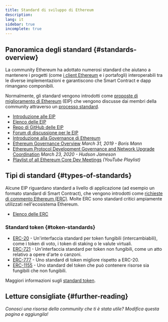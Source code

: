 ```yaml
---
title: Standard di sviluppo di Ethereum
description:
lang: it
sidebar: true
incomplete: true
---
```


## Panoramica degli standard {#standards-overview}

La community Ethereum ha adottato numerosi standard che aiutano a mantenere i progetti (come [ i client Ethereum](/developers/docs/nodes-and-clients/) e i portafogli) interoperabili tra le diverse implementazioni e garantiscono che Smart Contract e dapp rimangano componibili.

Normalmente, gli standard vengono introdotti come [proposte di miglioramento di Ethereum](/eips/) (EIP) che vengono discusse dai membri della community attraverso un [processo standard](https://eips.ethereum.org/EIPS/eip-1).

- [Introduzione alle EIP](/eips/)
- [Elenco delle EIP](https://eips.ethereum.org/)
- [Repo di GitHub delle EIP](https://github.com/ethereum/EIPs)
- [Forum di discussione per le EIP](https://ethereum-magicians.org/c/eips)
- [Introduzione alla Governance di Ethereum](/governance/)
- [Ethereum Governance Overview](https://web.archive.org/web/20201107234050/https://blog.bmannconsulting.com/ethereum-governance/) _March 31, 2019 - Boris Mann_
- [Ethereum Protocol Development Governance and Network Upgrade Coordination](https://hudsonjameson.com/2020-03-23-ethereum-protocol-development-governance-and-network-upgrade-coordination/) _March 23, 2020 - Hudson Jameson_
- [Playlist of all Ethereum Core Dev Meetings](https://www.youtube.com/playlist?list=PLaM7G4Llrb7zfMXCZVEXEABT8OSnd4-7w) _(YouTube Playlist)_

## Tipi di standard {#types-of-standards}

Alcune EIP riguardano standard a livello di applicazione (ad esempio un formato standard di Smart Contract), che vengono introdotti come [richieste di commento Ethereum (ERC)](https://eips.ethereum.org/erc). Molte ERC sono standard critici ampiamente utilizzati nell'ecosistema Ethereum.

- [Elenco delle ERC](https://eips.ethereum.org/erc)

### Standard token {#token-standards}

- [ERC-20](/developers/docs/standards/tokens/erc-20/) - Un'interfaccia standard per token fungibili (intercambiabili), come i token di voto, i token di staking o le valute virtuali.
- [ERC-721](/developers/docs/standards/tokens/erc-721/) - Un'interfaccia standard per token non fungibili, come un atto relativo a opere d'arte o canzoni.
- [ERC-777](/developers/docs/standards/tokens/erc-777/) - Uno standard di token migliore rispetto a ERC-20.
- [ERC-1155](/developers/docs/standards/tokens/erc-1155/) - Uno standard del token che può contenere risorse sia fungibili che non fungibili.

Maggiori informazioni sugli [standard token](/developers/docs/standards/tokens/).

## Letture consigliate {#further-reading}

_Conosci una risorsa della community che ti è stata utile? Modifica questa pagina e aggiungila!_
